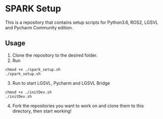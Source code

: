 # SPARK Setup
This is a repository that contains setup scripts for Python3.6, ROS2, LGSVL and Pycharm Community edition. 

## Usage
1. Clone the repository to the desired folder. 
2. Run  
```shell
chmod +x ./spark_setup.sh
./spark_setup.sh
```
3. Run to start LGSVL, Pycharm and LGSVL Bridge
```shell
chmod +x ./initDev.sh
./initDev.sh
``` 
4. Fork the repositories you want to work on and clone them to this directory, then start working!